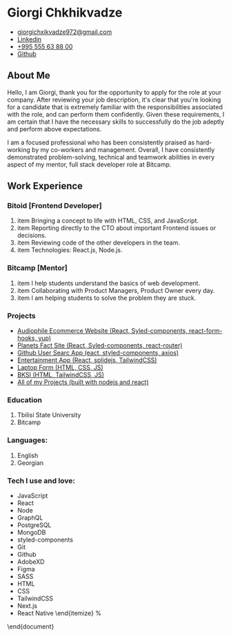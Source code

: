 # Giorgi Chkhikvadze

- [giorgichxikvadze972@gmail.com](giorgichxikvadze972@gmail.commailto:giorgichxikvadze972@gmail.com)
- [Linkedin](https://www.linkedin.com/in/giorgi-chkhikvadze-3b4316241/)
- [+995 555 63 88 00](tel:+995555638800)
- [Github](https://github.com/chkhikvadzeg)

## About Me

Hello, I am Giorgi, thank you for the opportunity to apply for the role at your company. After reviewing your job description, it's clear that you're looking for a candidate that is extremely familiar with the responsibilities associated with the role, and can perform them confidently. Given these requirements, I am certain that I have the necessary skills to successfully do the job adeptly and perform above expectations.

I am a focused professional  who has been consistently praised as hard-working by my co-workers and management. Overall, I have consistently demonstrated problem-solving, technical and teamwork abilities in every aspect of my mentor, full stack developer role at Bitcamp.

## Work Experience
### Bitoid [Frontend Developer]
1. item Bringing a concept to life with HTML, CSS, and JavaScript.
2. item Reporting directly to the CTO about important Frontend issues or decisions.
3. item Reviewing code of the other developers in the team.
4. item Technologies: React.js, Node.js.
  
### Bitcamp [Mentor]
1. item I help students understand the basics of web development.
2. item Collaborating with Product Managers, Product Owner every day.
3. item I am helping students to solve the problem they are stuck.

### Projects
- [Audiophile Ecommerce Website (React, Syled-components, react-form-hooks, yup)](https://chkhikvadzeg.github.io/audiophile-ecommerce-website/)
- [Planets Fact Site (React, Syled-components, react-router)](https://chkhikvadzeg.github.io/planets-fact-site/)
- [Github User Searc App (eact, styled-components, axios)](https://chkhikvadzeg.github.io/github-user-search-app/)
- [Entertainment App (React, splidejs, TailwindCSS)](https://chkhikvadzeg-entertainment-app.herokuapp.com/)
- [Laptop Form (HTML, CSS, JS)](https://chkhikvadzeg.github.io/redberry-form/)
- [BKSI (HTML, TailwindCSS, JS)](https://chkhikvadzeg.github.io/BKSI/)
- [All of my Projects (built with nodejs and react)](https://github.com/chkhikvadzeg)


### Education
1. Tbilisi State University
2. Bitcamp
 
 ### Languages:
 1. English
 2.  Georgian

### Tech I use and love:
- JavaScript
- React
- Node
- GraphQL
- PostgreSQL
- MongoDB
- styled-components
- Git
- Github
- AdobeXD
- Figma
- SASS
- HTML
- CSS
- TailwindCSS
- Next.js
- React Native
\end{itemize}
% </skills>

\end{document}

